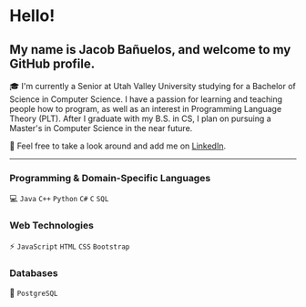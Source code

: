 # Hello!

## My name is Jacob Bañuelos, and welcome to my GitHub profile.

🎓 I'm currently a Senior at Utah Valley University studying for a Bachelor of Science in Computer Science. I have a passion for learning and teaching people how to program, as well as an interest in Programming Language Theory (PLT). After I graduate with my B.S. in CS, I plan on pursuing a Master's in Computer Science in the near future.

👀 Feel free to take a look around and add me on [LinkedIn](https://www.linkedin.com/in/jacob-banuelos).

---

### Programming & Domain-Specific Languages

💻 `Java` `C++` `Python` `C#` `C` `SQL`

### Web Technologies

⚡ `JavaScript` `HTML` `CSS` `Bootstrap`

### Databases

💾 `PostgreSQL`

